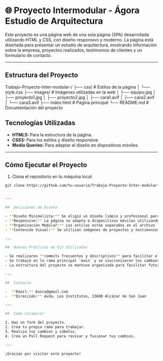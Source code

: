 # 🌐 Proyecto Intermodular - Ágora Estudio de Arquitectura

Este proyecto es una página web de una sola página (SPA) desarrollada utilizando HTML y CSS, con diseño responsivo y moderno. La página está diseñada para presentar un estudio de arquitectura, mostrando información sobre la empresa, proyectos realizados, testimonios de clientes y un formulario de contacto.

---

##  Estructura del Proyecto

Trabajo-Proyecto-Inter-modular-/ ├── css/ # Estilos de la página │ └── style.css ├── images/ # Imágenes utilizadas en la web │ ├── equipo.jpg │ ├── proyecto1.jpg │ ├── proyecto2.jpg │ ├── cara1.avif │ ├── cara2.avif │ └── cara3.avif ├── index.html # Página principal └── README.md # Documentación del proyecto

##  Tecnologías Utilizadas

- **HTML5:** Para la estructura de la página.
- **CSS3:** Para los estilos y diseño responsive.
- **Media Queries:** Para adaptar el diseño en dispositivos móviles.

---

##  Cómo Ejecutar el Proyecto

1. Clona el repositorio en tu máquina local:

```bash
git clone https://github.com/tu-usuario/Trabajo-Proyecto-Inter-modular-.git


---

##  Decisiones de Diseño

- **Diseño Minimalista:** Se eligió un diseño limpio y profesional para facilitar la lectura y navegación.  
- **Responsive:** La página se adapta a dispositivos móviles utilizando `Media Queries`.  
- **Organización Modular:** Los estilos están separados en el archivo `style.css` y las imágenes en la carpeta `images`.  
- **Contenido Visual:** Se utilizan imágenes de proyectos y testimonios para hacer el sitio más atractivo.

---

##  Buenas Prácticas de Git Utilizadas

- Se realizaron **commits frecuentes y descriptivos** para facilitar el seguimiento de cambios.
- Se trabajó en la rama principal `main` y se sincronizaron los cambios con GitHub.
- La estructura del proyecto se mantuvo organizada para facilitar futuras modificaciones.

---

##  Contacto

-  **Email:** bosco@gmail.com  
-  **Dirección:** Avda. Los Institutos, 13600 Alcázar de San Juan

---

##  Cómo Colaborar

1. Haz un fork del proyecto.  
2. Crea tu propia rama para trabajar.  
3. Realiza tus cambios y súbelos.  
4. Crea un Pull Request para revisar y fusionar tus cambios.

---

¡Gracias por visitar este proyecto! 




